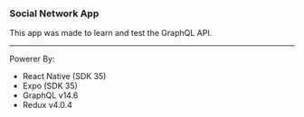 ### Social Network App
This app was made to learn and test the GraphQL API.

----

Powerer By:
- React Native (SDK 35)
- Expo (SDK 35)
- GraphQL v14.6
- Redux v4.0.4
